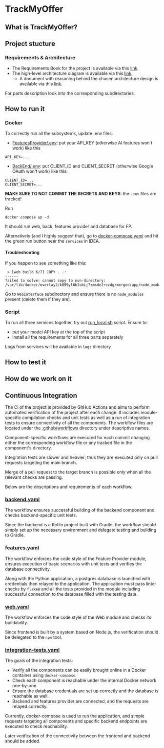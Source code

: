 # TrackMyOffer

## What is TrackMyOffer?

<WIP>

## Project stucture

### Requirements & Architecture 

- The Requirements Book for the project is available via this [link](https://docs.google.com/document/d/1xXU2xOTpktsWVINS9sxt_Pv6vnwDQvh9NQTqpTrnQbo/edit?usp=sharing). 
- The high-level architecture diagram is available via this [link](https://drive.google.com/file/d/1jBHv_NsWErqjyx7iRrGBuINruEsCgRWE/view?usp=sharing).
  - A document with reasoning behind the chosen architecture design is available via this [link](https://docs.google.com/document/d/1OYZI9EdXdObnDyrL7oCGbjBhDP-Oa-lCwMkZBPdz6ZA/edit?usp=sharing).

For parts description look into the corresponding subdirectories.

## How to run it

### Docker

To correctly run all the subsystems, update .env files:
- [FeaturesProvider/.env](FeaturesProvider/.env): put your API_KEY (otherwise AI features won't work) like this
```
API_KEY=...
```
- [BackEnd/.env](BackEnd/.env): put CLIENT_ID and CLIENT_SECRET (otherwise Google OAuth won't work) like this:
```
CLIENT_ID=...
CLIENT_SECRET=...
```

**MAKE SURE TO NOT COMMIT THE SECRETS AND KEYS**: the `.env` files are tracked! 

Run
```
docker compose up -d
```

It should run web, back, features provider and database for FP. 

Alternatively (and I highly suggest that),
go to [docker-compose.yaml](docker-compose.yaml) and hit the green run button near the `services` in IDEA.

#### Troubleshooting 

If you happen to see something like this:
```
 > [web build 6/7] COPY . .:
------
failed to solve: cannot copy to non-directory: /var/lib/docker/overlay2/k899yl6b2obij7zmsde2rezdg/merged/app/node_modules/@eslint/js
```

Go to `WebInterface` subdirectory and ensure there is no `node_modules` present (delete them if they are). 

### Script

To run all three services together, try out [run_local.sh](run_local.sh) script. Ensure to:
- put your model API key at the top of the script
- install all the requirements for all three parts separately

Logs from services will be available in `logs` directory

## How to test it

<WIP>

## How do we work on it

<WIP>

## Continuous Integration

The CI of the project is provided by GitHub Actions and aims to perform automated verification of the project after each change.
It includes module-specific compilation checks and unit tests as well as a run of integration tests to ensure connectivity of all the components. 
The workflow files are located under the [.github/workflows](.github/workflows) directory under descriptive names.

Component-specific workflows are executed for each commit
changing either the corresponding workflow file or any tracked file in the component's directory.

Integration tests are slower and heavier; thus they are executed only on pull requests targeting the main branch.

Merge of a pull request to the target branch is possible only when all the relevant checks are passing.

Below are the descriptions and requirements of each workflow.

### [backend.yaml](.github/workflows/backend.yaml)

The workflow ensures successful building of the backend component and checks backend-specific unit tests.

Since the backend is a Kotlin project built with Gradle, 
the workflow should simply set up the necessary environment and delegate testing and building to Gradle. 

### [features.yaml](.github/workflows/features.yaml)

The workflow enforces the code style of the Feature Provider module,
ensures execution of basic scenarios with unit tests and verifies the database connectivity.

Along with the Python application, a postgres database is launched with credentials then relayed to the application.
The application must pass linter checks by `flake8` and all the tests provided in the module including successful connection to the database filled with the testing data.

### [web.yaml](.github/workflows/web.yaml)

The workflow enforces the code style of the Web module and checks its buildability. 

Since frontend is built by a system based on Node.js, the verification should be delegated to the `npm` tool.

### [integration-tests.yaml](.github/workflows/integration-tests.yaml)

The goals of the integration tests:
- Verify all the components can be easily brought online in a Docker container using `docker-compose`. 
- Check each component is reachable under the internal Docker network one-by-one. 
- Ensure the database credentials are set up correctly and the database is reachable as well.
- Backend and features provider are connected, and the requests are relayed correctly. 

Currently,
docker-compose is used to run the application, 
and simple requests targeting all components and specific backend endpoints are executed to check reachability.

Later verification of the connectivity between the frontend and backend should be added. 
